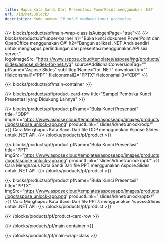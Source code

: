```yaml
---
title: Hapus Kata Sandi Dari Presentasi PowerPoint menggunakan .NET
url: /id/net/unlock/
description: Kode sumber C# untuk membuka kunci presentasi
---
```


{{< blocks/products/pf/main-wrap-class isAutogenPage="true">}}
{{< blocks/products/pf/upper-banner h1="Buka kunci dokumen PowerPoint dan OpenOffice menggunakan C#" h2="Bangun aplikasi .NET Anda sendiri untuk menghapus perlindungan dari presentasi menggunakan API sisi server." logoImageSrc="https://www.aspose.cloud/templates/aspose/img/products/slides/aspose_slides-for-net.svg" sourceAdditionalConversionTag="" pfName="Aspose.Slides" subTitlepfName="for .NET" downloadUrl="" fileiconsmall1="PPT" fileiconsmall2="PPTX" fileiconsmall3="ODP" >}}

{{< blocks/products/pf/main-container >}}

{{< blocks/products/pf/product-card-row title="Sampel Pembuka Kunci Presentasi yang Didukung Lainnya" >}}

{{< blocks/products/pf/product pfName="Buka Kunci Presentasi" title="ODP" imgSrc="https://www.aspose.cloud/templates/asposeapp/images/products/logo/aspose_unlock-app.png" productLink="/slides/id/net/unlock/odp/" >}}
Cara Menghapus Kata Sandi Dari file ODP menggunakan Aspose.Slides untuk .NET API.
{{< /blocks/products/pf/product >}}

{{< blocks/products/pf/product pfName="Buka Kunci Presentasi" title="PPT" imgSrc="https://www.aspose.cloud/templates/asposeapp/images/products/logo/aspose_unlock-app.png" productLink="/slides/id/net/unlock/ppt/" >}}
Cara Menghapus Kata Sandi Dari file PPT menggunakan Aspose.Slides untuk .NET API.
{{< /blocks/products/pf/product >}}

{{< blocks/products/pf/product pfName="Buka Kunci Presentasi" title="PPTX" imgSrc="https://www.aspose.cloud/templates/asposeapp/images/products/logo/aspose_unlock-app.png" productLink="/slides/id/net/unlock/pptx/" >}}
Cara Menghapus Kata Sandi Dari file PPTX menggunakan Aspose.Slides untuk .NET API.
{{< /blocks/products/pf/product >}}



{{< /blocks/products/pf/product-card-row >}}

{{< /blocks/products/pf/main-container >}}
    
{{< /blocks/products/pf/main-wrap-class >}}